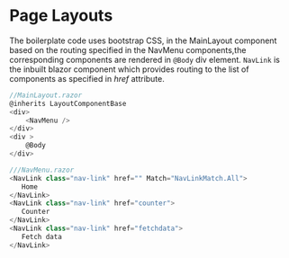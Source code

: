 
<GoogleAdsense
  ad-client="ca-pub-9955716341281227"
  ad-slot="7904298842" />
 
# Page Layouts
The boilerplate code uses bootstrap CSS, in the MainLayout component based on the routing specified in the NavMenu components,the corresponding components are rendered in `@Body` div element.
`NavLink` is the inbuilt blazor component which provides routing to the list of components as specified in _href_ attribute.

```csharp
//MainLayout.razor
@inherits LayoutComponentBase
<div>
    <NavMenu />
</div>
<div >
    @Body   
</div>
```
```csharp
///NavMenu.razor
<NavLink class="nav-link" href="" Match="NavLinkMatch.All">
   Home
</NavLink>
<NavLink class="nav-link" href="counter">
   Counter
</NavLink>
<NavLink class="nav-link" href="fetchdata">
   Fetch data
</NavLink>
```
<GoogleAdsense
  ad-client="ca-pub-9955716341281227"
  ad-slot="7904298842" />